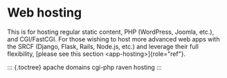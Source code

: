 Web hosting
===========

This is for hosting regular static content, PHP (WordPress, Joomla,
etc.), and CGI/FastCGI. For those wishing to host more advanced web apps
with the SRCF (Django, Flask, Rails, Node.js, etc.) and leverage their
full flexibility, [please see this section \<app-hosting\>]{role="ref"}.

::: {.toctree}
apache domains cgi-php raven hosting
:::

